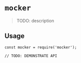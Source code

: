 # `mocker`

> TODO: description

## Usage

```
const mocker = require('mocker');

// TODO: DEMONSTRATE API
```
